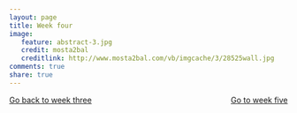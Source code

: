 ```yaml
---
layout: page 
title: Week four 
image: 
   feature: abstract-3.jpg
   credit: mosta2bal
   creditlink: http://www.mosta2bal.com/vb/imgcache/3/28525wall.jpg
comments: true
share: true 
---
```










<div style="float: left"> 
<a href="{{ site.url }}/leisure-hospitality/project/week-3/" class="btn">Go back to week three</a>
</div>

<div style="float: right"> 
<a href="{{ site.url }}/leisure-hospitality/project/week-5/" class="btn">Go to week five</a>
</div>